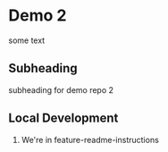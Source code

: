 # Demo 2

some text

## Subheading

subheading for demo repo 2

## Local Development

1. We're in feature-readme-instructions
